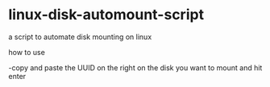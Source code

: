 # linux-disk-automount-script
a script to automate disk mounting on linux

how to use

-copy and paste the UUID on the right on the disk you want to mount and hit enter